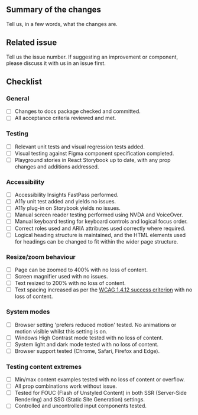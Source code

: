 <!-- 🙏 Thank you for your contribution, it is greatly appreciated! -->

## Summary of the changes
Tell us, in a few words, what the changes are.

## Related issue
Tell us the issue number. If suggesting an improvement or component, please discuss it with us in an issue first.

## Checklist

### General 

- [ ] Changes to docs package checked and committed.
- [ ] All acceptance criteria reviewed and met. 

### Testing

- [ ] Relevant unit tests and visual regression tests added. 
- [ ] Visual testing against Figma component specification completed. 
- [ ] Playground stories in React Storybook up to date, with any prop changes and additions addressed. 

### Accessibility 

- [ ] Accessibility Insights FastPass performed.
- [ ] A11y unit test added and yields no issues.
- [ ] A11y plug-in on Storybook yields no issues. 
- [ ] Manual screen reader testing performed using NVDA and VoiceOver. 
- [ ] Manual keyboard testing for keyboard controls and logical focus order. 
- [ ] Correct roles used and ARIA attributes used correctly where required. 
- [ ] Logical heading structure is maintained, and the HTML elements used for headings can be changed to fit within the wider page structure. 

### Resize/zoom behaviour 

- [ ] Page can be zoomed to 400% with no loss of content. 
- [ ] Screen magnifier used with no issues. 
- [ ] Text resized to 200% with no loss of content.
- [ ] Text spacing increased as per the [WCAG 1.4.12 success criterion](https://www.w3.org/TR/WCAG21/#text-spacing) with no loss of content.

### System modes

- [ ] Browser setting 'prefers reduced motion' tested. No animations or motion visible whilst this setting is on. 
- [ ] Windows High Contrast mode tested with no loss of content.
- [ ] System light and dark mode tested with no loss of content.
- [ ] Browser support tested (Chrome, Safari, Firefox and Edge). 

### Testing content extremes

- [ ] Min/max content examples tested with no loss of content or overflow. 
- [ ] All prop combinations work without issue. 
- [ ] Tested for FOUC (Flash of Unstyled Content) in both SSR (Server-Side Rendering) and SSG (Static Site Generation) settings.
- [ ] Controlled and uncontrolled input components tested.